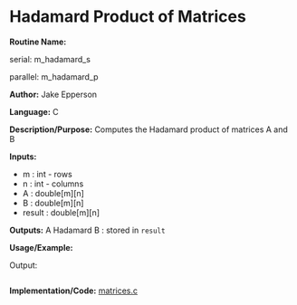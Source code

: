 # Hadamard Product of Matrices

**Routine Name:** 

serial: m_hadamard_s

parallel: m_hadamard_p

**Author:** Jake Epperson

**Language:** C

**Description/Purpose:** Computes the Hadamard product of matrices A and B

**Inputs:**

- m : int - rows
- n : int - columns
- A : double[m][n]
- B : double[m][n]
- result : double[m][n]

**Outputs:** A Hadamard B : stored in `result`

**Usage/Example:**

Output:
```
```

**Implementation/Code:** [matrices.c](../../../../src/linear_algebra/C/matrices.c)